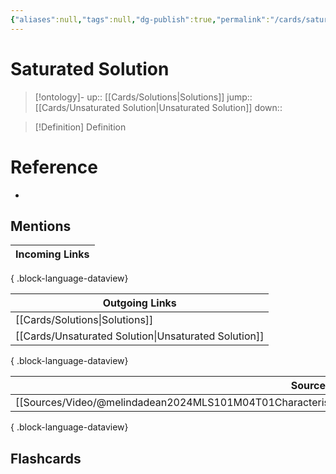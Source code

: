 ```yaml
---
{"aliases":null,"tags":null,"dg-publish":true,"permalink":"/cards/saturated-solution/","dgPassFrontmatter":true}
---
```


# Saturated Solution

> [!ontology]-
> up:: [[Cards/Solutions\|Solutions]]
> jump:: [[Cards/Unsaturated Solution\|Unsaturated Solution]]
> down:: 

> [!Definition] Definition
> 

# Reference
- 

## Mentions
| Incoming Links |
| -------------- |

{ .block-language-dataview}

| Outgoing Links                                          |
| ------------------------------------------------------- |
| [[Cards/Solutions\|Solutions]]                       |
| [[Cards/Unsaturated Solution\|Unsaturated Solution]] |

{ .block-language-dataview}

| Sources                                                                                                       |
| ------------------------------------------------------------------------------------------------------------- |
| [[Sources/Video/@melindadean2024MLS101M04T01Characteristics\|@melindadean2024MLS101M04T01Characteristics]] |

{ .block-language-dataview}

## Flashcards 
